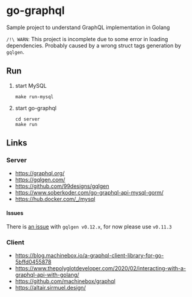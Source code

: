 
# go-graphql

Sample project to understand GraphQL implementation in Golang

`/!\ WARN`: This project is incomplete due to some error in loading dependencies. Probably caused by a wrong struct tags generation by `gqlgen`.  

## Run

1. start MySQL

    ```shell script
    make run-mysql
    ```

2. start go-graphql

    ```shell script
    cd server
    make run
    ```

## Links

### Server

- https://graphql.org/
- https://gqlgen.com/
- https://github.com/99designs/gqlgen
- https://www.soberkoder.com/go-graphql-api-mysql-gorm/
- https://hub.docker.com/_/mysql

#### Issues

There is [an issue](https://github.com/99designs/gqlgen/issues/1283) with `gqlgen v0.12.x`, for now please use `v0.11.3`

### Client

- https://blog.machinebox.io/a-graphql-client-library-for-go-5bffd0455878
- https://www.thepolyglotdeveloper.com/2020/02/interacting-with-a-graphql-api-with-golang/
- https://github.com/machinebox/graphql
- https://altair.sirmuel.design/
